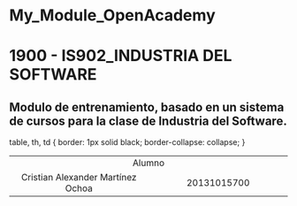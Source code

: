 # My_Module_OpenAcademy
# 1900 - IS902_INDUSTRIA DEL SOFTWARE
## Modulo de entrenamiento, basado en un sistema de cursos para la clase de Industria del Software.


<table style="width: 100%; text-align: center;">
  <tr>
    <td colspan="3" style="width: 100%;" >Alumno</td>
  </tr>
    <tr>
    <td style="width: 50%;">Cristian Alexander Martínez Ochoa </td>
    <td style="width: 50%;">20131015700</td>
  </tr>
  table, th, td {
  border: 1px solid black;
  border-collapse: collapse;
}
